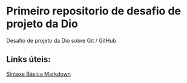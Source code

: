 # Primeiro repositorio de  desafio de projeto da Dio
Desafio de projeto da Dio sobre Git / GitHub

## Links úteis:
[Sintaxe Básica Markdown](https://www.markdownguide.org/basic-syntax/)

